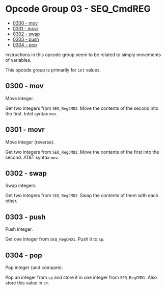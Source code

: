# Opcode Group 03 - SEQ_CmdREG

- [0300 - mov](#0300---mov)
- [0301 - movr](#0301---movr)
- [0302 - swap](#0302---swap)
- [0303 - push](#0303---push)
- [0304 - pop](#0304---pop)

Instructions in this opcode group seem to be related to simply movements of variables.

This opcode group is primarily for `int` values.

## 0300 - mov

Move integer.

Get two integers from `SEQ_RegCMD2`. Move the contents of the second into the first. Intel syntax `mov`.

## 0301 - movr

Move integer (reverse).

Get two integers from `SEQ_RegCMD2`. Move the contents of the first into the second. AT&T syntax `mov`.

## 0302 - swap

Swap integers.

Get two integers from `SEQ_RegCMD2`. Swap the contents of them with each other.

## 0303 - push

Push integer.

Get one integer from `SEQ_RegCMD1`. Push it to `sp`.

## 0304 - pop

Pop integer (and compare).

Pop an integer from `sp` and store it in one integer from `SEQ_RegCMD1`. Also store this value in `cr`.

